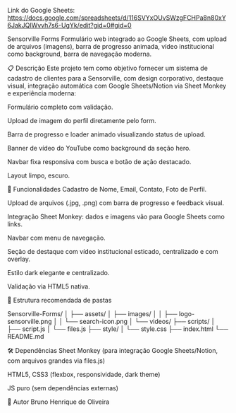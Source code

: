 Link do Google Sheets: https://docs.google.com/spreadsheets/d/116SVYxOUvSWzgFCHPa8n80xY6JakJQIWvvh7s6-UgYk/edit?gid=0#gid=0

Sensorville Forms
Formulário web integrado ao Google Sheets, com upload de arquivos (imagens), barra de progresso animada, vídeo institucional como background, barra de navegação moderna.

📋 Descrição
Este projeto tem como objetivo fornecer um sistema de cadastro de clientes para a Sensorville, com design corporativo, destaque visual, integração automática com Google Sheets/Notion via Sheet Monkey e experiência moderna:

Formulário completo com validação.

Upload de imagem do perfil diretamente pelo form.

Barra de progresso e loader animado visualizando status de upload.

Banner de vídeo do YouTube como background da seção hero.

Navbar fixa responsiva com busca e botão de ação destacado.

Layout limpo, escuro.

🚀 Funcionalidades
Cadastro de Nome, Email, Contato, Foto de Perfil.

Upload de arquivos (.jpg, .png) com barra de progresso e feedback visual.

Integração Sheet Monkey: dados e imagens vão para Google Sheets como links.

Navbar com menu de navegação.

Seção de destaque com vídeo institucional esticado, centralizado e com overlay.

Estilo dark elegante e centralizado.

Validação via HTML5 nativa.

📂 Estrutura recomendada de pastas

Sensorville-Forms/
│
├── assets/
│   ├── images/
│   │   ├── logo-sensorville.png
│   │   └── search-icon.png
│   └── videos/
├── scripts/
│   ├── script.js
│   └── files.js
├── style/
│   └── style.css
├── index.html
└── README.md

🛠️ Dependências
Sheet Monkey (para integração Google Sheets/Notion, com arquivos grandes via files.js)

HTML5, CSS3 (flexbox, responsividade, dark theme)

JS puro (sem dependências externas)

👤 Autor
Bruno Henrique de Oliveira
